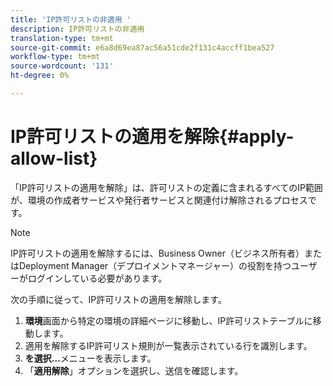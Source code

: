 ```yaml
---
title: 'IP許可リストの非適用 '
description: IP許可リストの非適用
translation-type: tm+mt
source-git-commit: e6a8d69ea87ac56a51cde2f131c4accff1bea527
workflow-type: tm+mt
source-wordcount: '131'
ht-degree: 0%

---
```



# IP許可リストの適用を解除{#apply-allow-list}

「IP許可リストの適用を解除」は、許可リストの定義に含まれるすべてのIP範囲が、環境の作成者サービスや発行者サービスと関連付け解除されるプロセスです。

>[!NOTE]
>IP許可リストの適用を解除するには、Business Owner（ビジネス所有者）またはDeployment Manager（デプロイメントマネージャー）の役割を持つユーザーがログインしている必要があります。

次の手順に従って、IP許可リストの適用を解除します。

1. **環境**&#x200B;画面から特定の環境の詳細ページに移動し、IP許可リストテーブルに移動します。
1. 適用を解除するIP許可リスト規則が一覧表示されている行を識別します。
1. **を選択…**&#x200B;メニューを表示します。
1. 「**適用解除**」オプションを選択し、送信を確認します。
